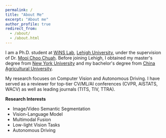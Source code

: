 ```yaml
---
permalink: /
title: "About Me"
excerpt: "About me"
author_profile: true
redirect_from: 
  - /about/
  - /about.html
---
```

I am a Ph.D. student at [WiNS Lab](http://carina.cse.lehigh.edu/winslab/index.php), [Lehigh University](https://www2.lehigh.edu/), under the supervision of Dr. [Mooi Choo Chuah](https://www.cse.lehigh.edu/~chuah/). Before joining Lehigh, I obtained my master's degree from [New York University](https://www.nyu.edu/) and my bachelor's degree from [China Agricultural University](https://en.cau.edu.cn/).

My research focuses on Computer Vision and Autonomous Driving. I have served as a reviewer for top-tier CV/ML/AI conferences (CVPR, AISTATS, WACV) as well as leading journals (TITS, TIV, TTRA).

<strong>Research Interests</strong>
* Image/Video Semantic Segmentation
* Vision-Language Model
* Multimodal Fusion
* Low-light Vision Tasks
* Autonomous Driving
